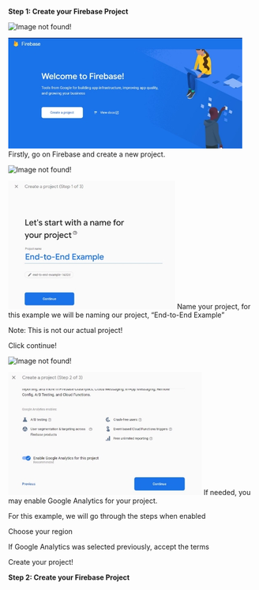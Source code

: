 ﻿**Step 1: Create your Firebase Project**

![Image not found!](https://github.com/Xeropyt/IOTS-Project/blob/main/Images/Border.png?raw=true)

![Image not found!](https://github.com/Xeropyt/IOTS-Project/blob/main/Images/FirebaseTitle.jpeg?raw=true)
Firstly, go on Firebase and create a new project.

![Image not found!](https://github.com/Xeropyt/IOTS-Project/blob/main/Images/Border.png?raw=true)

![Image not found!](https://github.com/Xeropyt/IOTS-Project/blob/main/Images/Step1Firebase.jpeg?raw=true)
Name your project, for this example we will be naming our project, “End-to-End Example”

Note: This is not our actual project!

Click continue!

![Image not found!](https://github.com/Xeropyt/IOTS-Project/blob/main/Images/Border.png?raw=true)

![Image not found!](https://github.com/Xeropyt/IOTS-Project/blob/main/Images/Step2Firebase.jpeg?raw=true)
If needed, you may enable Google Analytics for your project.

For this example, we will go through the steps when enabled

Choose your region

If Google Analytics was selected previously, accept the terms

Create your project!

**Step 2: Create your Firebase Project**

